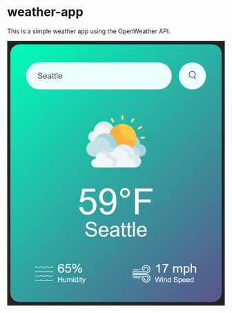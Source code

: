 # weather-app

This is a simple weather app using the OpenWeather API.

![Weather App Screenshot](app-images/screenshot.png)